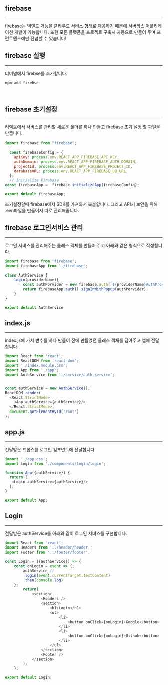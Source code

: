## firebase

---

firebase는 벡앤드 기능을 클라우드 서비스 형태로 제공하기 때문에 서버리스 어플리케이션 개발이 가능합니다. 또한 모든 플랫폼을 프로젝트 구축시 자동으로 만들어 주며 프런트엔드에만 전념할 수 있습니다!
<br />


## firebase 실행

---

터미널에서 firebse를 추가합니다.

```js
npm add firebse
```
<br />

## firebase 초기설정

---

리엑트에서 서비스를 관리할 새로운 폴더를 하나 만들고 firebase 초기 설정 할 파일을 만듭니다.

```js
import firebase from "firebase";  
  
  const firebaseConfig = {
    apiKey: process.env.REACT_APP_FIREBASE_API_KEY,
    authDomain: process.env.REACT_APP_FIREBASE_AUTH_DOMAIN,
    projectId: process.env.REACT_APP_FIREBASE_PROJECT_ID,
    databaseURL: process.env.REACT_APP_FIREBASE_DB_URL,
  };
  // Initialize Firebase
const firebaseApp =  firebase.initializeApp(firebaseConfig);

export default firebaseApp;
```

초기설정할때 firebase에서 SDK를 가져와서 복붙합니다. 그리고 API키 보안을 위해 .evn파일을 만들어서 따로 관리해줍니다.
<br />

## firebase 로그인서비스 관리

---

로그인 서비스를 관리해주는 클래스 객체를 만들어 주고 아래와 같은 형식으로 작성합니다.

```js
import firebase from 'firebase';
import firebaseApp from './firebase';

class AuthService {
    login(providerName){
        const authPorvider = new firebase.auth[`${providerName}AuthProvider`]();
        return firebaseApp.auth().signInWithPopup(authPorvider);
    }
}

export default AuthService
```

## index.js 

---

index.js에 가서 변수를 하나 만들어 전에 만들었던 클래스 객체를 담아주고 앱에 전달합니다.

```js
import React from 'react';
import ReactDOM from 'react-dom';
import './index.module.css';
import App from './app';
import AuthService from './service/auth_service';


const authService = new AuthService();
ReactDOM.render(
  <React.StrictMode>
    <App authService={authService}/>
  </React.StrictMode>,
  document.getElementById('root')
);
```

## app.js 

---

전달받은 프롭스를 로그인 컴포넌트에 전달합니다.

```js
import './app.css';
import Login from './components/login/login';

function App({authService}) {
  return (
   <Login authService={authService}/>
  );
}

export default App;
```

## Login 

---

전달받은 authService를 아래와 같이 로그인 서비스를 구현합니다.

```js
import React from 'react';
import Headers from '../header/header';
import Footer from '../footer/footer';

const Login = ({authService}) => {
    const onLogin = event => {;
        authService //
        .login(event.currentTarget.textContent)
        .then(console.log)
    };
        return(
            <section>
                <Headers />
                <section>
                    <h1>Login</h1>
                    <ul>
                        <li>
                            <button onClick={onLogin}>Google</button>
                        </li>
                        <li>
                            <button onClick={onLogin}>Github</button>
                        </li>
                    </ul>
                </section>
                <Footer />
            </section>
        );
    };

export default Login;
```